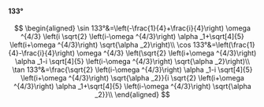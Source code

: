 #### 133°

$$
\begin{aligned}
\sin 133°&=\left(-\frac{1}{4}+\frac{i}{4}\right) \omega ^{4/3} \left(i \sqrt{2} \left(i-\omega ^{4/3}\right) \alpha _1+\sqrt[4]{5} \left(i+\omega ^{4/3}\right)
\sqrt{\alpha _2}\right)\\
\cos 133°&=\left(\frac{1}{4}-\frac{i}{4}\right) \omega ^{4/3} \left(\sqrt{2} \left(i+\omega ^{4/3}\right) \alpha _1-i \sqrt[4]{5} \left(i-\omega ^{4/3}\right)
\sqrt{\alpha _2}\right)\\
\tan 133°&=\frac{\sqrt{2} \left(i-\omega ^{4/3}\right) \alpha _1-i \sqrt[4]{5} \left(i+\omega ^{4/3}\right) \sqrt{\alpha _2}}{i \sqrt{2} \left(i+\omega ^{4/3}\right)
\alpha _1+\sqrt[4]{5} \left(i-\omega ^{4/3}\right) \sqrt{\alpha _2}}\\
\end{aligned}
$$

